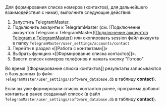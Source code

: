 Для формирования списка номеров (контактов), для дальнейшего взаимодействия с ними), выполните следующие действия:  
  
1. Запустить TelegramMaster.  
2. Подключить аккаунты к TelegramMaster (см. [Подключение аккаунтов Telegram к TelegramMaster]([Подключение аккаунтов Telegram к TelegramMaster](https://github.com/pyadrus/telegram_bot_smm/blob/bb1207ba0e4160ed42f302a6e2a24709ba584256/docs/%D0%9F%D0%BE%D0%B4%D0%BA%D0%BB%D1%8E%D1%87%D0%B5%D0%BD%D0%B8%D0%B5_%D0%B0%D0%BA%D0%BA%D0%B0%D1%83%D0%BD%D1%82%D0%BE%D0%B2_Telegram_%D0%BA_TelegramMaster.md))) или скопировать session файл аккаунта в папку `TelegramMaster/user_settings/accounts/contact`  
3. Перейти в раздел «[[Работа с контактами]]»  
4. Выбрать функцию «[[Формирование списка контактов]]».  
5. Ввести список номеров телефонов и нажать кнопку "Готово". 
  
Во время [[Формирование списка контактов]] результаты записываются в базу данных (в файл `TelegramMaster/user_settings/software_database.db` в таблицу **contact**).

Если вы уже формировали список контактов ранее, программа добавит контакты в ранее созданный список (в файл `TelegramMaster/user_settings/software_database.db` в таблицу **contact**).